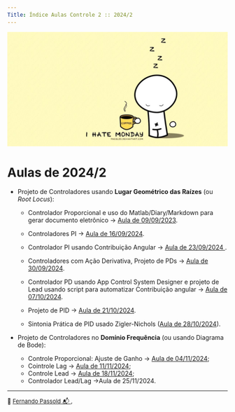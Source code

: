 ```yaml
---
Title: Índice Aulas Controle 2 :: 2024/2
---
```


![wp8715854-cute-and-funny-wallpapers](wp8715854-cute-and-funny-wallpapers.jpg)

# Aulas de 2024/2

* Projeto de Controladores usando **Lugar Geométrico das Raízes** (ou *Root Locus*):
  * Controlador Proporcional e uso do Matlab/Diary/Markdown para gerar documento eletrônico → [Aula de 09/09/2023](aula09092024.html).
  
  * Controladores PI → [Aula de 16/09/2024](aula16092024.html).
  
  * Controlador PI usando Contribuição Angular → [Aula de 23/09/2024 ](aula_23092024.html).
  
  * Controladores com Ação Derivativa, Projeto de PDs → [Aula de 30/09/2024](aula_30092024.html).
  
  * Controlador PD usando App Control System Designer e projeto de Lead usando script para automatizar Contribuição angular → [Aula de 07/10/2024](aula_07102024.html).
  
  * Projeto de PID → [Aula de 21/10/2024](aula_21Oct2024.html).
  
  * Sintonia Prática de PID usado Zigler-Nichols ([Aula de 28/10/2024](aula_28Oct2024.html)).
  
    
  
* Projeto de Controladores no **Domínio Frequência** (ou usando Diagrama de Bode):
  * Controle Proporcional: Ajuste de Ganho → [Aula de 04/11/2024](https://fpassold.github.io/Controle_2/projeto_bode_01.html);
  * Cointrole Lag → [Aula de 11/11/2024](https://fpassold.github.io/Controle_2/10_bode/aula_bode_lag.html);
  * Controle Lead → [Aula de 18/11/2024](lead_bode_18112024.html);
  * Controlador Lead/Lag →Aula de 25/11/2024.
  
  

----

<font size="2">🌊 [Fernando Passold](https://fpassold.github.io/)[ 📬 ](mailto:fpassold@gmail.com), <script language="JavaScript"><!-- Hide JavaScript...
var LastUpdated = document.lastModified;
document.writeln ("página criada em dd/mm/2024; atualizada em " + LastUpdated); // End Hiding -->
</script></font>